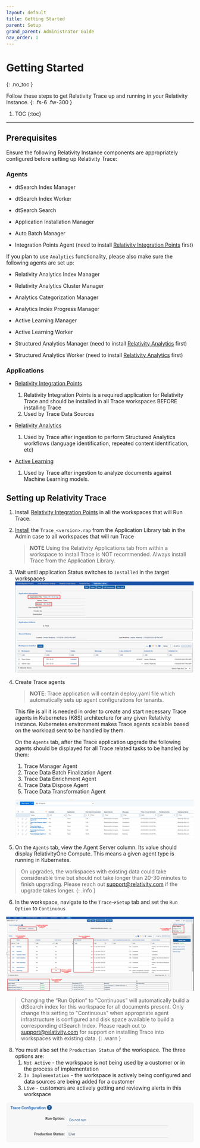 ```yaml
---
layout: default
title: Getting Started
parent: Setup
grand_parent: Administrator Guide
nav_order: 1
---
```


# Getting Started
{: .no_toc }

Follow these steps to get Relativity Trace up and running in your Relativity Instance.
{: .fs-6 .fw-300 }

1. TOC
{:toc}

---

## Prerequisites

Ensure the following Relativity Instance components are appropriately configured before setting up Relativity Trace:

### Agents

-   dtSearch Index Manager

-   dtSearch Index Worker

-   dtSearch Search

-   Application Installation Manager

-   Auto Batch Manager

-   Integration Points Agent (need to install [Relativity Integration Points](https://platform.relativity.com/RelativityOne/index.htm#Relativity_Integration_Points/Get_started_with_integration_points.htm) first)
    

If you plan to use `Analytics` functionality, please also make sure the following agents are set up:

-   Relativity Analytics Index Manager

-   Relativity Analytics Cluster Manager

-   Analytics Categorization Manager

-   Analytics Index Progress Manager

-   Active Learning Manager

-   Active Learning Worker

-   Structured Analytics Manager (need to install [Relativity Analytics](https://help.relativity.com/RelativityOne/Content/Relativity/Analytics/Structured_analytics_set_tab.htm) first)
    
-   Structured Analytics Worker (need to install [Relativity Analytics](https://help.relativity.com/RelativityOne/Content/Relativity/Analytics/Structured_analytics_set_tab.htm) first)

### Applications

-   [Relativity Integration Points](https://help.relativity.com/RelativityOne/Content/Relativity/Relativity_Integration_Points/Relativity_Integration_Points.htm)
    1.  Relativity Integration Points is a required application for Relativity Trace and should be installed in all Trace workspaces BEFORE installing Trace
    2.  Used by Trace Data Sources
-   [Relativity Analytics](https://help.relativity.com/RelativityOne/Content/Relativity/Analytics/Structured_analytics_set_tab.htm#Setting_up_your_environment)
    1.  Used by Trace after ingestion to perform Structured Analytics workflows (language identification, repeated content identification, etc)
    
-   [Active Learning](https://help.relativity.com/RelativityOne/Content/Relativity/Active_Learning/Active_Learning.htm)
    1. Used by Trace after ingestion to analyze documents against Machine Learning models.

## Setting up Relativity Trace

1.  Install [Relativity Integration Points](https://help.relativity.com/RelativityOne/Content/Relativity/Relativity_Integration_Points/Relativity_Integration_Points.htm) in all the workspaces that will Run Trace.
    
2. [Install](https://help.relativity.com/RelativityOne/Content/Relativity/Applications/Installing_applications.htm) the `Trace_<version>.rap` from the Application Library tab in the Admin case to all workspaces
   that will run Trace 
   
   > **NOTE** Using the Relativity Applications tab from within a workspace to install Trace is NOT recommended. Always install Trace from the Application Library.
   
3. Wait until application Status switches to `Installed` in the target workspaces ![](media/getting_started/cada62f5fd9156449b21a32c2a9e34f2.png)
   
4. Create Trace agents

   > **NOTE**: Trace application will contain deploy.yaml file which automatically sets up agent configurations for tenants.

   This file is all it is needed in order to create and start necessary Trace agents in Kubernetes (K8S) architecture for any given Relativity instance.
   Kubernetes environment makes Trace agents scalable based on the workload sent to be handled by them.

   On the `Agents` tab, after the Trace application upgrade the following agents should be displayed for all Trace related tasks to be handled by them:

   1. Trace Manager Agent
   2. Trace Data Batch Finalization Agent
   3. Trace Data Enrichment Agent
   4. Trace Data Dispose Agent
   5. Trace Data Transformation Agent

   ![image-20220309144345735](media/getting_started/image-20220309144345735.png)

   

6. On the `Agents` tab, view the Agent Server column. Its value should display RelativityOne Compute. This means a given agent type is running in Kubernetes.
> On upgrades, the workspaces with existing data could take considerable time but should not take longer than 20-30 minutes to finish upgrading.  Please reach out support@relativity.com if the upgrade takes longer.
{: .info }

6. In the workspace, navigate to the `Trace`->`Setup` tab and set the `Run Option` to `Continuous`

![image-20200622103606164](media/getting_started/image-20200622103606164.png)

 > Changing the “Run Option” to “Continuous” will automatically build a dtSearch index for this workspace for all documents present. Only change this setting to "Continuous" when appropriate agent infrastructure is configured and disk space available to build a corresponding dtSearch Index. Please reach out to [support@relativity.com](mailto:support@relativity.com) for support on installing Trace into workspaces with existing data.
 >  {: .warn }

8. You must also set the `Production Status` of the workspace. The three options are:
   1. `Not Active` - the workspace is not being used by a customer or in the process of implementation 
   2. `In Implementation` - the workspace is actively being configured and data sources are being added for a customer
   3. `Live` - customers are actively getting and reviewing alerts in this workspace

![](media\getting_started\production_status_setting.PNG)
